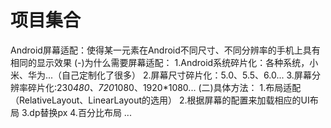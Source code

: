# 项目集合
Android屏幕适配：使得某一元素在Android不同尺寸、不同分辨率的手机上具有相同的显示效果
(-)为什么需要屏幕适配：
1.Android系统碎片化：各种系统，小米、华为...（自己定制化了很多）
2.屏幕尺寸碎片化：5.0、5.5、6.0...
3.屏幕分辨率碎片化:230*480、720*1080、1920*1080...
(二)具体方法：
1.布局适配（RelativeLayout、LinearLayout的选用）
2.根据屏幕的配置来加载相应的UI布局
3.dp替换px
4.百分比布局
...
